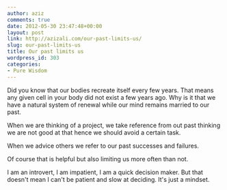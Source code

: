 ```yaml
---
author: aziz
comments: true
date: 2012-05-30 23:47:48+00:00
layout: post
link: http://azizali.com/our-past-limits-us/
slug: our-past-limits-us
title: Our past limits us
wordpress_id: 303
categories:
- Pure Wisdom
---
```


Did you know that our bodies recreate itself every few years. That means any given cell in your body did not exist a few years ago. Why is it that we have a natural system of renewal while our mind remains married to our past.

When we are thinking of a project, we take reference from out past thinking we are not good at that hence we should avoid a certain task.

When we advice others we refer to our past successes and failures.

Of course that is helpful but also limiting us more often than not.

I am an introvert, I am impatient, I am a quick decision maker. But that doesn't mean I can't be patient and slow at deciding. It's just a mindset.
